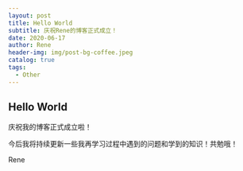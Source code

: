 ```yaml
---
layout: post
title: Hello World
subtitle: 庆祝Rene的博客正式成立！
date: 2020-06-17
author: Rene
header-img: img/post-bg-coffee.jpeg
catalog: true
tags:
  - Other
---
```


## Hello World

庆祝我的博客正式成立啦！

今后我将持续更新一些我再学习过程中遇到的问题和学到的知识！共勉哦！

Rene